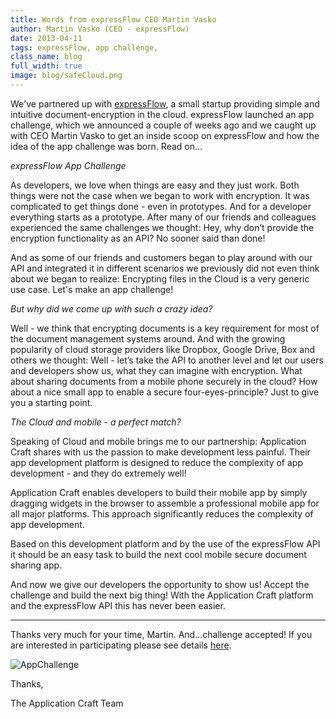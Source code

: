 ```yaml
---
title: Words from expressFlow CEO Martin Vasko
author: Martin Vasko (CEO - expressFlow)
date: 2013-04-11
tags: expressFlow, app challenge,
class_name: blog
full_width: true
image: blog/safeCloud.png
---
```

We've partnered up with [expressFlow](http://expressflow.com/), a small startup providing simple and intuitive document-encryption in the cloud. expressFlow launched an app challenge, which we announced a couple of weeks ago and we caught up with CEO Martin Vasko to get an inside scoop on expressFlow and how the idea of the app challenge was born. Read on...

*expressFlow App Challenge*

As developers, we love when things are easy and they just work. Both things were not the case when we began to work with encryption. It was complicated to get things done - even in prototypes. And for a developer everything starts as a prototype. After many of our friends and colleagues experienced the same challenges we thought: Hey, why don’t provide the encryption functionality as an API? No sooner said than done!


And as some of our friends and customers began to play around with our API and integrated it in different scenarios we previously did not even think about we began to realize: Encrypting files in the Cloud is a very generic use case. Let's make an app challenge!

*But why did we come up with such a crazy idea?*

Well - we think that encrypting documents is a key requirement for most of the document management systems around. And with the growing popularity of cloud storage providers like Dropbox, Google Drive, Box and others we thought: Well - let’s take the API to another level and let our users and developers show us, what they can imagine with encryption. What about sharing documents from a mobile phone securely in the cloud? How about a nice small app to enable a secure four-eyes-principle? Just to give you a starting point.

*The Cloud and mobile - a perfect match?*

Speaking of Cloud and mobile brings me to our partnership: Application Craft shares with us the passion to make development less painful. Their app development platform is designed to reduce the complexity of app development - and they do extremely well!


Application Craft enables developers to build their mobile app by simply dragging widgets in the browser to assemble a professional mobile app for all major platforms. This approach significantly reduces the complexity of app development.


Based on this development platform and by the use of the expressFlow API it should be an easy task to build the next cool mobile secure document sharing app.


And now we give our developers the opportunity to show us! Accept the challenge and build the next big thing! With the Application Craft platform and the expressFlow API this has never been easier.

-----

Thanks very much for your time, Martin. And...challenge accepted! If you are interested in participating please see details [here](http://www.expressflow.com/community/appChallenge2013.jsp).

![AppChallenge](/img/blog/app-challenge-badge.png "AppChallenge")

Thanks,

The Application Craft Team